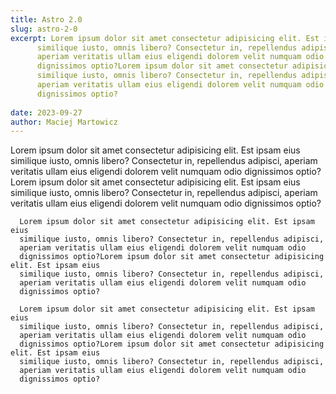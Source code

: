 ```yaml
---
title: Astro 2.0
slug: astro-2-0
excerpt: Lorem ipsum dolor sit amet consectetur adipisicing elit. Est ipsam eius
      similique iusto, omnis libero? Consectetur in, repellendus adipisci,
      aperiam veritatis ullam eius eligendi dolorem velit numquam odio
      dignissimos optio?Lorem ipsum dolor sit amet consectetur adipisicing elit. Est ipsam eius
      similique iusto, omnis libero? Consectetur in, repellendus adipisci,
      aperiam veritatis ullam eius eligendi dolorem velit numquam odio
      dignissimos optio?
      
date: 2023-09-27
author: Maciej Martowicz
---
```

Lorem ipsum dolor sit amet consectetur adipisicing elit. Est ipsam eius
      similique iusto, omnis libero? Consectetur in, repellendus adipisci,
      aperiam veritatis ullam eius eligendi dolorem velit numquam odio
      dignissimos optio?Lorem ipsum dolor sit amet consectetur adipisicing elit. Est ipsam eius
      similique iusto, omnis libero? Consectetur in, repellendus adipisci,
      aperiam veritatis ullam eius eligendi dolorem velit numquam odio
      dignissimos optio?

      Lorem ipsum dolor sit amet consectetur adipisicing elit. Est ipsam eius
      similique iusto, omnis libero? Consectetur in, repellendus adipisci,
      aperiam veritatis ullam eius eligendi dolorem velit numquam odio
      dignissimos optio?Lorem ipsum dolor sit amet consectetur adipisicing elit. Est ipsam eius
      similique iusto, omnis libero? Consectetur in, repellendus adipisci,
      aperiam veritatis ullam eius eligendi dolorem velit numquam odio
      dignissimos optio?

      Lorem ipsum dolor sit amet consectetur adipisicing elit. Est ipsam eius
      similique iusto, omnis libero? Consectetur in, repellendus adipisci,
      aperiam veritatis ullam eius eligendi dolorem velit numquam odio
      dignissimos optio?Lorem ipsum dolor sit amet consectetur adipisicing elit. Est ipsam eius
      similique iusto, omnis libero? Consectetur in, repellendus adipisci,
      aperiam veritatis ullam eius eligendi dolorem velit numquam odio
      dignissimos optio?